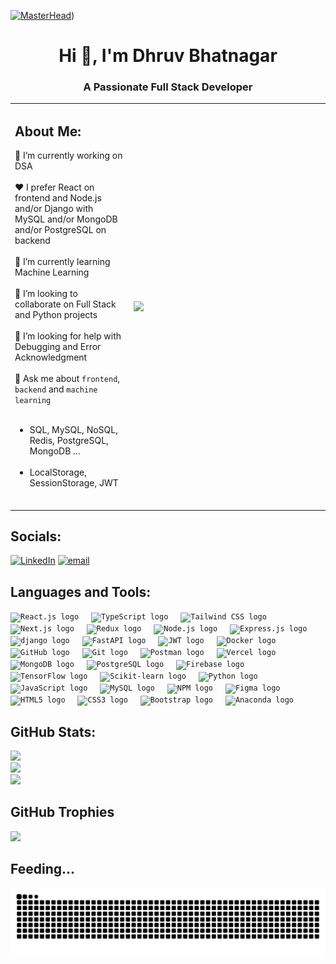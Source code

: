 [![MasterHead](https://1.bp.blogspot.com/-7A4WynwLsMw/XbBpCXG8fHI/AAAAAAAAMt4/u0a1bplskYgrwGb11hSu2SDjj_Mig8SXJQCLcBGAsYHQ/s1600/2000_600px.gif)](https://dhruvbhatnagar.io))
<h1 align="center">Hi 👋, I'm Dhruv Bhatnagar</h1>
<h3 align="center">A Passionate Full Stack Developer</h3>



<table>
<tr>
<td>

## About Me:

🔭 I’m currently working on DSA<br><br>
❤️ I prefer React on frontend and Node.js and/or Django with MySQL and/or MongoDB and/or PostgreSQL on backend<br><br>
🌱 I’m currently learning Machine Learning<br><br>
👯 I’m looking to collaborate on Full Stack and Python projects<br><br>
🤝 I’m looking for help with Debugging and Error Acknowledgment <br><br>
💬 Ask me about `frontend`, `backend` and `machine learning`<br><br>
- SQL, MySQL, NoSQL, Redis, PostgreSQL, MongoDB ...<br><br>
- LocalStorage, SessionStorage, JWT<br><br>

</td>
<td>
<img align="right" src="https://octodex.github.com/images/filmtocat.png" width="300">
</td>
</tr>
</table>




## Socials:
[![LinkedIn](https://img.shields.io/badge/LinkedIn-%230077B5.svg?logo=linkedin&logoColor=white)](https://www.linkedin.com/in/dhruv-bhatnagar-py/) [![email](https://img.shields.io/badge/Email-D14836?logo=gmail&logoColor=white)](mailto:dhruvbhat1k@gmail.com) 


## Languages and Tools:
<div align="left">
 <code><img src="https://cdn.jsdelivr.net/gh/devicons/devicon/icons/react/react-original.svg" height="30" alt="React.js logo" /></code>
 <img width="12" />
 <code><img src="https://skillicons.dev/icons?i=typescript" height="30" alt="TypeScript logo" /></code>
 <img width="12" />
 <code><img src="https://skillicons.dev/icons?i=tailwind" height="30" alt="Tailwind CSS logo" /></code>
 <img width="12" />
 <code><img src="https://skillicons.dev/icons?i=nextjs" height="30" alt="Next.js logo" /></code>
 <img width="12" />
 <code><img src="https://skillicons.dev/icons?i=redux" height="30" alt="Redux logo" /></code>
 <img width="12" />
 <code><img src="https://cdn.jsdelivr.net/gh/devicons/devicon/icons/nodejs/nodejs-original.svg" height="30" alt="Node.js logo" /></code>
 <img width="12" />
 <code><img src="https://skillicons.dev/icons?i=express" height="30" alt="Express.js logo" /></code>
 <img width="12" />
<code><img src="https://skillicons.dev/icons?i=django" height="30" alt="django logo" /></code>
 <img width="12" />
 <code><img src="https://skillicons.dev/icons?i=fastapi" height="30" alt="FastAPI logo" /></code>
 <img width="12" />
 <code><img src="https://img.shields.io/badge/JWT-black?style=flat-square&logo=JSON%20web%20tokens&logoColor=white" height="30" alt="JWT logo" /></code>
 <img width="12" />
 <code><img src="https://cdn.jsdelivr.net/gh/devicons/devicon/icons/docker/docker-original.svg" height="30" alt="Docker logo" /></code>
 <img width="12" />
 <code><img src="https://skillicons.dev/icons?i=github" height="30" alt="GitHub logo" /></code>
 <img width="12" />
 <code><img src="https://cdn.jsdelivr.net/gh/devicons/devicon/icons/git/git-original.svg" height="30" alt="Git logo" /></code>
 <img width="12" />
 <code><img src="https://skillicons.dev/icons?i=postman" height="30" alt="Postman logo" /></code>
 <img width="12" />
 <code><img src="https://skillicons.dev/icons?i=vercel" height="30" alt="Vercel logo" /></code>
 <img width="12" />
 <code><img src="https://cdn.jsdelivr.net/gh/devicons/devicon/icons/mongodb/mongodb-original.svg" height="30" alt="MongoDB logo" /></code>
 <img width="12" />
 <code><img src="https://cdn.jsdelivr.net/gh/devicons/devicon/icons/postgresql/postgresql-original.svg" height="30" alt="PostgreSQL logo" /></code>
 <img width="12" />
 <code><img src="https://skillicons.dev/icons?i=firebase" height="30" alt="Firebase logo" /></code>
 <img width="12" />
 <code><img src="https://skillicons.dev/icons?i=tensorflow" height="30" alt="TensorFlow logo" /></code>
 <img width="12" />
 <code><img src="https://skillicons.dev/icons?i=sklearn" height="30" alt="Scikit-learn logo" /></code>
 <img width="12" />
 <code><img src="https://skillicons.dev/icons?i=python" height="30" alt="Python logo" /></code>
 <img width="12" />
 <code><img src="https://skillicons.dev/icons?i=javascript" height="30" alt="JavaScript logo" /></code>
 <img width="12" />
 <code><img src="https://skillicons.dev/icons?i=mysql" height="30" alt="MySQL logo" /></code>
 <img width="12" />
 <code><img src="https://cdn.jsdelivr.net/gh/devicons/devicon/icons/npm/npm-original-wordmark.svg" height="30" alt="NPM logo" /></code>
 <img width="12" />
 <code><img src="https://skillicons.dev/icons?i=figma" height="30" alt="Figma logo" /></code>
 <img width="12" />
 <code><img src="https://cdn.jsdelivr.net/gh/devicons/devicon/icons/html5/html5-original.svg" height="30" alt="HTML5 logo" /></code>
 <img width="12" />
 <code><img src="https://cdn.jsdelivr.net/gh/devicons/devicon/icons/css3/css3-original.svg" height="30" alt="CSS3 logo" /></code>
 <img width="12" />
 <code><img src="https://skillicons.dev/icons?i=bootstrap" height="30" alt="Bootstrap logo" /></code>
 <img width="12" />
 <code><img src="https://skillicons.dev/icons?i=anaconda" height="30" alt="Anaconda logo" /></code>
</div>




## GitHub Stats:
![](https://github-readme-stats.vercel.app/api?username=DhruvBhatnagar2004&theme=github_dark&hide_border=false&include_all_commits=true&count_private=true)<br/>
![](https://nirzak-streak-stats.vercel.app/?user=DhruvBhatnagar2004&theme=github_dark&hide_border=false)<br/>
![](https://github-readme-stats.vercel.app/api/top-langs/?username=DhruvBhatnagar2004&theme=github_dark&hide_border=false&include_all_commits=true&count_private=true&layout=compact)

## GitHub Trophies
![](https://github-profile-trophy.vercel.app/?username=DhruvBhatnagar2004&theme=github_dark&no-frame=false&no-bg=true&margin-w=4)

## Feeding...
![Snake animation](https://raw.githubusercontent.com/taozhi8833998/taozhi8833998/output/github-contribution-grid-snake-dark.svg)



<!-- Proudly created with GPRM ( https://gprm.itsvg.in ) -->
